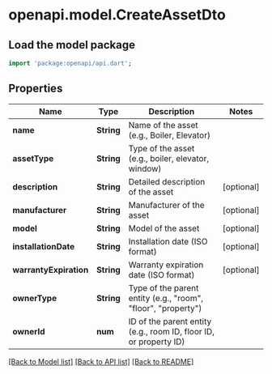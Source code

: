 # openapi.model.CreateAssetDto

## Load the model package
```dart
import 'package:openapi/api.dart';
```

## Properties
Name | Type | Description | Notes
------------ | ------------- | ------------- | -------------
**name** | **String** | Name of the asset (e.g., Boiler, Elevator) | 
**assetType** | **String** | Type of the asset (e.g., boiler, elevator, window) | 
**description** | **String** | Detailed description of the asset | [optional] 
**manufacturer** | **String** | Manufacturer of the asset | [optional] 
**model** | **String** | Model of the asset | [optional] 
**installationDate** | **String** | Installation date (ISO format) | [optional] 
**warrantyExpiration** | **String** | Warranty expiration date (ISO format) | [optional] 
**ownerType** | **String** | Type of the parent entity (e.g., \"room\", \"floor\", \"property\") | 
**ownerId** | **num** | ID of the parent entity (e.g., room ID, floor ID, or property ID) | 

[[Back to Model list]](../README.md#documentation-for-models) [[Back to API list]](../README.md#documentation-for-api-endpoints) [[Back to README]](../README.md)


